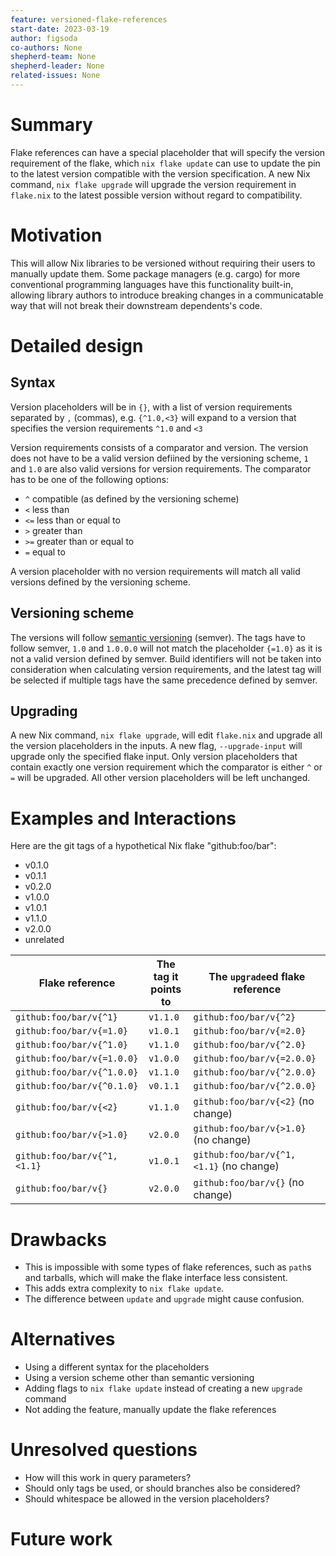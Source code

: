 ```yaml
---
feature: versioned-flake-references
start-date: 2023-03-19
author: figsoda
co-authors: None
shepherd-team: None
shepherd-leader: None
related-issues: None
---
```


# Summary
[summary]: #summary

Flake references can have a special placeholder that will specify the version
requirement of the flake, which `nix flake update` can use to update the pin to
the latest version compatible with the version specification. A new Nix
command, `nix flake upgrade` will upgrade the version requirement in
`flake.nix` to the latest possible version without regard to compatibility.

# Motivation
[motivation]: #motivation

This will allow Nix libraries to be versioned without requiring their users
to manually update them. Some package managers (e.g. cargo) for more
conventional programming languages have this functionality built-in, allowing
library authors to introduce breaking changes in a communicatable way that will
not break their downstream dependents's code.

# Detailed design
[design]: #detailed-design

## Syntax
Version placeholders will be in `{}`, with a list of version requirements
separated by `,` (commas), e.g. `{^1.0,<3}` will expand to a version that
specifies the version requirements `^1.0` and `<3`

Version requirements consists of a comparator and version. The version does not
have to be a valid version defiined by the versioning scheme, `1` and `1.0` are
also valid versions for version requirements. The comparator has to be one of
the following options:
- `^` compatible (as defined by the versioning scheme)
- `<` less than
- `<=` less than or equal to
- `>` greater than
- `>=` greater than or equal to
- `=` equal to

A version placeholder with no version requirements will match all valid
versions defined by the versioning scheme.

## Versioning scheme
The versions will follow [semantic versioning] (semver). The tags have to
follow semver, `1.0` and `1.0.0.0` will not match the placeholder `{=1.0}` as
it is not a valid version defined by semver. Build identifiers will not be
taken into consideration when calculating version requirements, and the latest
tag will be selected if multiple tags have the same precedence defined by
semver.

## Upgrading
A new Nix command, `nix flake upgrade`, will edit `flake.nix` and upgrade all
the version placeholders in the inputs. A new flag, `--upgrade-input` will
upgrade only the specified flake input. Only version placeholders that contain
exactly one version requirement which the comparator is either `^` or `=` will
be upgraded. All other version placeholders will be left unchanged.

# Examples and Interactions
[examples-and-interactions]: #examples-and-interactions

Here are the git tags of a hypothetical Nix flake "github:foo/bar":
- v0.1.0
- v0.1.1
- v0.2.0
- v1.0.0
- v1.0.1
- v1.1.0
- v2.0.0
- unrelated

Flake reference | The tag it points to | The `upgrade`ed flake reference
-|-|-
`github:foo/bar/v{^1}` | `v1.1.0` | `github:foo/bar/v{^2}`
`github:foo/bar/v{=1.0}` | `v1.0.1` | `github:foo/bar/v{=2.0}`
`github:foo/bar/v{^1.0}` | `v1.1.0` | `github:foo/bar/v{^2.0}`
`github:foo/bar/v{=1.0.0}` | `v1.0.0` | `github:foo/bar/v{=2.0.0}`
`github:foo/bar/v{^1.0.0}` | `v1.1.0` | `github:foo/bar/v{^2.0.0}`
`github:foo/bar/v{^0.1.0}` | `v0.1.1` | `github:foo/bar/v{^2.0.0}`
`github:foo/bar/v{<2}` | `v1.1.0` | `github:foo/bar/v{<2}` (no change)
`github:foo/bar/v{>1.0}` | `v2.0.0` | `github:foo/bar/v{>1.0}` (no change)
`github:foo/bar/v{^1,<1.1}` | `v1.0.1` | `github:foo/bar/v{^1,<1.1}` (no change)
`github:foo/bar/v{}` | `v2.0.0` | `github:foo/bar/v{}` (no change)

# Drawbacks
[drawbacks]: #drawbacks

- This is impossible with some types of flake references, such as `path`s and
  tarballs, which will make the flake interface less consistent.
- This adds extra complexity to `nix flake update`.
- The difference between `update` and `upgrade` might cause confusion.

# Alternatives
[alternatives]: #alternatives

- Using a different syntax for the placeholders
- Using a version scheme other than semantic versioning
- Adding flags to `nix flake update` instead of creating a new `upgrade` command
- Not adding the feature, manually update the flake references

# Unresolved questions
[unresolved]: #unresolved-questions

- How will this work in query parameters?
- Should only tags be used, or should branches also be considered?
- Should whitespace be allowed in the version placeholders?

# Future work
[future]: #future-work

[semantic versioning]: https://semver.org/
